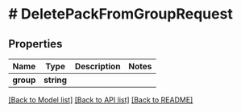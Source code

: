 # # DeletePackFromGroupRequest

## Properties

Name | Type | Description | Notes
------------ | ------------- | ------------- | -------------
**group** | **string** |  |

[[Back to Model list]](../../README.md#models) [[Back to API list]](../../README.md#endpoints) [[Back to README]](../../README.md)
